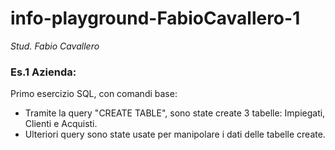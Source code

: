 # info-playground-FabioCavallero-1

_Stud. Fabio Cavallero_

### Es.1 Azienda:

Primo esercizio SQL, con comandi base:
- Tramite la query "CREATE TABLE", sono state create 3 tabelle: Impiegati, Clienti e Acquisti.
- Ulteriori query sono state usate per manipolare i dati delle tabelle create.
